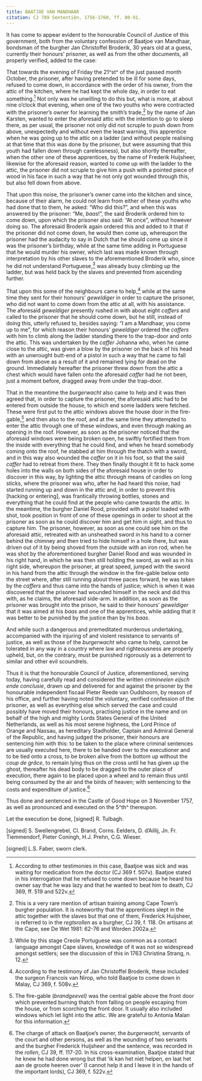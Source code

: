 ```yaml
---
title: BAATJOE VAN MANDHAAR
citation: CJ 789 Sententiën, 1756-1760, ff. 80-91.
---
```


It has come to appear evident to the honourable Council of Justice of this government, both from the voluntary confession of Baatjoe van Mandhaar, bondsman of the burgher Jan Christoffel Broderik, 30 years old at a guess, currently their honours’ prisoner, as well as from the other documents, all properly verified, added to the case:

That towards the evening of Friday the 21^st^ of the just passed month October, the prisoner, after having pretended to be ill for some days, refused to come down, in accordance with the order of his owner, from the attic of the kitchen, where he had kept the whole day, in order to eat something.[^1] Not only was he unwilling to do this but, what is more, at about nine o’clock that evening, when one of the two youths who were contracted with the prisoner’s owner for learning the smith’s trade,[^2] by the name of Jan Karsten, wanted to enter the aforesaid attic with the intention to go to sleep there, as per usual, the prisoner not only did not scruple to push down from above, unexpectedly and without even the least warning, this apprentice when he was going up to the attic on a ladder (and without people realising at that time that this was done by the prisoner, but were assuming that this youth had fallen down through carelessness), but also shortly thereafter, when the other one of these apprentices, by the name of Frederik Huijsheer, likewise for the aforesaid reason, wanted to come up with the ladder to the attic, the prisoner did not scruple to give him a push with a pointed piece of wood in his face in such a way that he not only got wounded through this, but also fell down from above.

That upon this noise, the prisoner’s owner came into the kitchen and since, because of their alarm, he could not learn from either of these youths who had done that to them, he asked: “Who did this?”, and when this was answered by the prisoner: “Me, *baas*!”, the said Broderik ordered him to come down, upon which the prisoner also said: “At once”, without however doing so. The aforesaid Broderik again ordered this and added to it that if the prisoner did not come down, he would then come up, whereupon the prisoner had the audacity to say in Dutch that he should come up since it was the prisoner’s birthday, while at the same time adding in Portuguese that he would murder his owner, which last was made known through interpretation by his other slaves to the aforementioned Broderik who, since he did not understand Portuguese,[^3] was already busy climbing up the ladder, but was held back by the slaves and prevented from ascending further.

That upon this some of the neighbours came to help,[^4] while at the same time they sent for their honours’ *geweldiger* in order to capture the prisoner, who did not want to come down from the attic at all, with his assistance. The aforesaid *geweldiger* presently rushed in with about eight *caffers* and called to the prisoner that he should come down, but he still, instead of doing this, utterly refused to, besides saying: “I am a Mandhaar, you come up to me”, for which reason their honours’ *geweldiger* ordered the *caffers* with him to climb along the ladder standing there to the trap-door and onto the attic. This was undertaken by the *caffer* Johanna who, when he came close to the attic, was given a blow by the prisoner on the back of his head with an unwrought butt-end of a pistol in such a way that he came to fall down from above as a result of it and remained lying for dead on the ground. Immediately hereafter the prisoner threw down from the attic a chest which would have fallen onto the aforesaid *caffer* had he not been, just a moment before, dragged away from under the trap-door.

That in the meantime the *burgerwacht* also came to help and it was then agreed that, in order to capture the prisoner, the aforesaid attic had to be entered from outside the house, to which end some ladders were fetched. These were first put to the attic windows above the house door in the fire-gable,[^5] and then also to the roof, and at the same time they attempted to enter the attic through one of these windows, and even through making an opening in the roof. However, as soon as the prisoner noticed that the aforesaid windows were being broken open, he swiftly fortified them from the inside with everything that he could find, and when he heard somebody coming onto the roof, he stabbed at him through the thatch with a sword, and in this way also wounded the *caffer* on it in his foot, so that the said *caffer* had to retreat from there. They then finally thought it fit to hack some holes into the walls on both sides of the aforesaid house in order to discover in this way, by lighting the attic through means of candles on long sticks, where the prisoner was who, after he had heard this noise, had started running up and down in the attic and, in order to prevent this \[hacking or entering\], was frantically throwing bottles, stones and everything that he could find at the people who came towards the attic. In the meantime, the burgher Daniel Rood, provided with a pistol loaded with shot, took position in front of one of these openings in order to shoot at the prisoner as soon as he could discover him and get him in sight, and thus to capture him. The prisoner, however, as soon as one could see him on the aforesaid attic, retreated with an unsheathed sword in his hand to a corner behind the chimney and then tried to hide himself in a hole there, but was driven out of it by being shoved from the outside with an iron rod, when he was shot by the aforementioned burgher Daniel Rood and was wounded in his right hand, in which he was then still holding the sword, as well as in his right side, whereupon the prisoner, at great speed, jumped with the sword in his hand from the attic through the window in the fire-gable below onto the street where, after still running about three paces forward, he was taken by the *caffers* and thus came into the hands of justice; which is when it was discovered that the prisoner had wounded himself in the neck and did this with, as he claims, the aforesaid side-arm. In addition, as soon as the prisoner was brought into the prison, he said to their honours’ *geweldiger* that it was aimed at his *baas* and one of the apprentices, while adding that it was better to be punished by the justice than by his *baas*.

And while such a dangerous and premeditated murderous undertaking, accompanied with the injuring of and violent resistance to servants of justice, as well as those of the *burgerwacht* who came to help, cannot be tolerated in any way in a country where law and righteousness are properly upheld, but, on the contrary, must be punished rigorously as a deterrent to similar and other evil scoundrels.

Thus it is that the honourable Council of Justice, aforementioned, serving today, having carefully read and considered the written *crimineelen eijsch ende conclusie*, drawn up and delivered for and against the prisoner by the honourable independent fiscaal Pieter Reede van Oudshoorn, by reason of his office, and further having noted the voluntary, verified confession of the prisoner, as well as everything else which served the case and could possibly have moved their honours, practising justice in the name and on behalf of the high and mighty Lords States General of the United Netherlands, as well as his most serene highness, the Lord Prince of Orange and Nassau, as hereditary Stadholder, Captain and Admiral General of the Republic, and having judged the prisoner, their honours are sentencing him with this: to be taken to the place where criminal sentences are usually executed here, there to be handed over to the executioner and to be tied onto a cross, to be broken alive from the bottom up without the *coup de grâce*, to remain lying thus on the cross until he has given up the ghost, thereafter his dead body to be dragged to the outer place of execution, there again to be placed upon a wheel and to remain thus until being consumed by the air and the birds of heaven; with sentencing to the costs and expenditure of justice.[^6]

Thus done and sentenced in the Castle of Good Hope on 3 November 1757, as well as pronounced and executed on the 5^th^ thereupon.

Let the execution be done, \[signed\] R. Tulbagh.

\[signed\] S. Swellengrebel, Cl. Brand, Corns. Eelders, D. d’Aillij, Jn. Fr. Tiemmendorf, Pieter Coningh, H.J. Prehn, C.G. Wieser.

\[signed\] L.S. Faber, sworn clerk.

[^1]: According to other testimonies in this case, Baatjoe was sick and was waiting for medication from the doctor (CJ 369 f. 507v). Baatjoe stated in his interrogation that he refused to come down because he heard his owner say that he was lazy and that he wanted to beat him to death, CJ 369, ff. 519 and 522v.

[^2]: This is a very rare mention of artisan training among Cape Town’s burgher population. It is noteworthy that the apprentices slept in the attic together with the slaves but that one of them, Frederick Huijsheer, is referred to in the *regtsrollen* as a burgher, CJ 39, f. 118. On artisans at the Cape, see De Wet 1981: 62-76 and Worden 2002a.

[^3]: While by this stage Creole Portuguese was common as a contact language amongst Cape slaves, knowledge of it was not so widespread amongst settlers; see the discussion of this in 1763 Christina Strang, n. 12.

[^4]: According to the testimony of Jan Christoffel Broderik, these included the surgeon Francois van Nirop, who told Baatjoe to come down in Malay, CJ 369, f. 508v.

[^5]: The fire-gable (*brandgeevel)* was the central gable above the front door which prevented burning thatch from falling on people escaping from the house, or from scorching the front door. It usually also included windows which let light into the attic. We are grateful to Antonia Malan for this information.

[^6]: The charge of attack on Baatjoe’s owner, the *burgerwacht*, servants of the court and other persons, as well as the wounding of two servants and the burgher Frederick Huijsheer and the sentence, was recorded in the *rollen*, CJ 39, ff. 117-20. In his cross-examination, Baatjoe stated that he knew he had done wrong but that ‘ik kan het niet helpen, en laat het aan de groote heeren over’ (I cannot help it and I leave it in the hands of the important lords), CJ 369, f. 522v.
